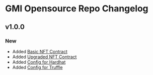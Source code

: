 # GMI Opensource Repo Changelog

## v1.0.0

### New

- Added [Basic NFT Contract](./projects/001-basic-nft-contract/)
- Added [Upgraded NFT Contract](./projects/002-upgradeable-nft-contract/)
- Added [Config for Hardhat](./sdk/hardhat/)
- Added [Config for Truffle](./sdk/truffle/)
